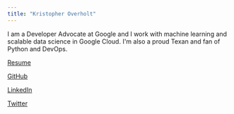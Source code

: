 ```yaml
---
title: "Kristopher Overholt"
---
```


I am a Developer Advocate at Google and I work with machine learning and scalable
data science in Google Cloud. I'm also a proud Texan and fan of Python and
DevOps.

[Resume](Overholt-Resume.pdf)

[GitHub](https://github.com/koverholt)

[LinkedIn](http://www.linkedin.com/in/koverholt)

[Twitter](http://www.twitter.com/koverholt)
